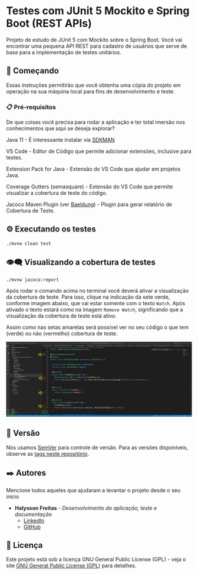 # Testes com JUnit 5 Mockito e Spring Boot (REST APIs)

Projeto de estudo de JUnit 5 com Mockito sobre o Spring Boot.
Você vai encontrar uma pequena API REST para cadastro de usuários que serve de base para a implementação de testes unitários.

## 🚀 Começando

Essas instruções permitirão que você obtenha uma cópia do projeto em operação na sua máquina local para fins de desenvolvimento e teste.

### 📋 Pré-requisitos

De que coisas você precisa para rodar a aplicação e ter total imersão nos conhecimentos que aqui se deseja explorar?

Java 11 - É interessante instalar via [SDKMAN](https://sdkman.io/)

VS Code - Editor de Código que permite adicionar extensões, inclusive para testes.

Extension Pack for Java - Extensão do VS Code que ajudar em projetos Java.

Coverage Gutters (semasquare) - Extensão do VS Code que permite visualizar a cobertura de teste do código.

Jacoco Maven Plugin (ver [Baeldung](https://www.baeldung.com/jacoco#Configuration)) - Plugin para gerar relatório de Cobertura de Teste.

## ⚙️ Executando os testes

```
./mvnw clean test
```

## 👁️‍🗨️ Visualizando a cobertura de testes

```
./mvnw jacoco:report
```

Após rodar o comando acima no terminal você deverá ativar a visualização da cobertura de teste. Para isso, clique na indicação da sete verde, conforme imagem abaixo, que vai estar somente com o texto `Watch`. Após ativado o texto estará como na imagem `Remove Watch`, significando que a visualização da cobertura de teste está ativo.

Assim como nas setas amarelas será possível ver no seu código o que tem (verde) ou não (vermelho) cobertura de teste.

![Cobertura de teste sendo mostrado de forma visual.](./images/readme/cobertura_de_teste_visual.png)

## 📌 Versão

Nós usamos [SemVer](http://semver.org/) para controle de versão. Para as versões disponíveis, observe as [tags neste repositório](https://github.com/halyssonfreitas/u-junit-mockito/tags). 

## ✒️ Autores

Mencione todos aqueles que ajudaram a levantar o projeto desde o seu início

* **Halysson Freitas** - *Desenvolvimento da aplicação, teste e documentação*
  * [LinkedIn](https://www.linkedin.com/in/halysson-freitas/)
  * [GitHub](https://github.com/halyssonfreitas)

## 📄 Licença

Este projeto está sob a licença GNU General Public License (GPL) - veja o site [GNU General Public License (GPL)](https://www.gnu.org/licenses/gpl-3.0.en.html) para detalhes.
